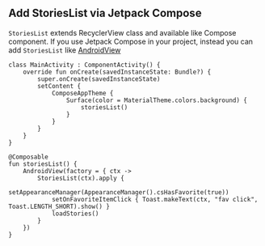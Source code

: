 ## Add StoriesList via Jetpack Compose

`StoriesList` extends RecyclerView class and available like Compose component. If you use Jetpack Compose in your project, instead you can add `StoriesList` like [AndroidView](https://developer.android.com/jetpack/compose/interop/interop-apis#views-in-compose)

```
class MainActivity : ComponentActivity() {
    override fun onCreate(savedInstanceState: Bundle?) {
        super.onCreate(savedInstanceState)   
        setContent {
            ComposeAppTheme {
                Surface(color = MaterialTheme.colors.background) {
                    storiesList()
                }
            }
        }
    }
}

@Composable
fun storiesList() {
    AndroidView(factory = { ctx ->
        StoriesList(ctx).apply {
            setAppearanceManager(AppearanceManager().csHasFavorite(true))
            setOnFavoriteItemClick { Toast.makeText(ctx, "fav click", Toast.LENGTH_SHORT).show() }
            loadStories()
        }
    })
}              
```
